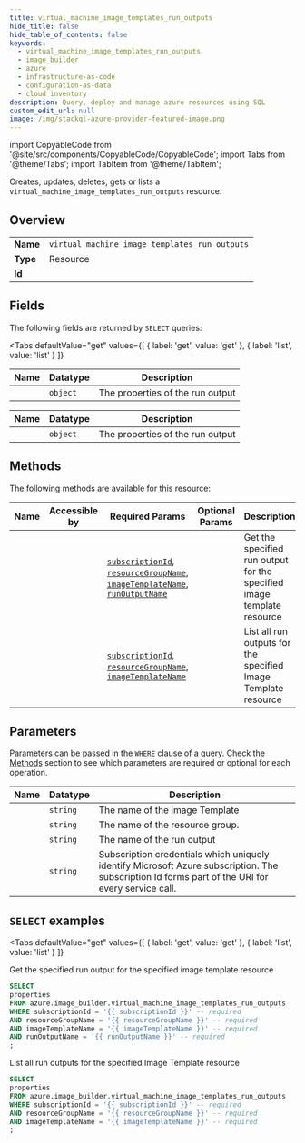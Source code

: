 ```yaml
--- 
title: virtual_machine_image_templates_run_outputs
hide_title: false
hide_table_of_contents: false
keywords:
  - virtual_machine_image_templates_run_outputs
  - image_builder
  - azure
  - infrastructure-as-code
  - configuration-as-data
  - cloud inventory
description: Query, deploy and manage azure resources using SQL
custom_edit_url: null
image: /img/stackql-azure-provider-featured-image.png
---
```


import CopyableCode from '@site/src/components/CopyableCode/CopyableCode';
import Tabs from '@theme/Tabs';
import TabItem from '@theme/TabItem';

Creates, updates, deletes, gets or lists a <code>virtual_machine_image_templates_run_outputs</code> resource.

## Overview
<table><tbody>
<tr><td><b>Name</b></td><td><code>virtual_machine_image_templates_run_outputs</code></td></tr>
<tr><td><b>Type</b></td><td>Resource</td></tr>
<tr><td><b>Id</b></td><td><CopyableCode code="azure.image_builder.virtual_machine_image_templates_run_outputs" /></td></tr>
</tbody></table>

## Fields

The following fields are returned by `SELECT` queries:

<Tabs
    defaultValue="get"
    values={[
        { label: 'get', value: 'get' },
        { label: 'list', value: 'list' }
    ]}
>
<TabItem value="get">

<table>
<thead>
    <tr>
    <th>Name</th>
    <th>Datatype</th>
    <th>Description</th>
    </tr>
</thead>
<tbody>
<tr>
    <td><CopyableCode code="properties" /></td>
    <td><code>object</code></td>
    <td>The properties of the run output</td>
</tr>
</tbody>
</table>
</TabItem>
<TabItem value="list">

<table>
<thead>
    <tr>
    <th>Name</th>
    <th>Datatype</th>
    <th>Description</th>
    </tr>
</thead>
<tbody>
<tr>
    <td><CopyableCode code="properties" /></td>
    <td><code>object</code></td>
    <td>The properties of the run output</td>
</tr>
</tbody>
</table>
</TabItem>
</Tabs>

## Methods

The following methods are available for this resource:

<table>
<thead>
    <tr>
    <th>Name</th>
    <th>Accessible by</th>
    <th>Required Params</th>
    <th>Optional Params</th>
    <th>Description</th>
    </tr>
</thead>
<tbody>
<tr>
    <td><a href="#get"><CopyableCode code="get" /></a></td>
    <td><CopyableCode code="select" /></td>
    <td><a href="#parameter-subscriptionId"><code>subscriptionId</code></a>, <a href="#parameter-resourceGroupName"><code>resourceGroupName</code></a>, <a href="#parameter-imageTemplateName"><code>imageTemplateName</code></a>, <a href="#parameter-runOutputName"><code>runOutputName</code></a></td>
    <td></td>
    <td>Get the specified run output for the specified image template resource</td>
</tr>
<tr>
    <td><a href="#list"><CopyableCode code="list" /></a></td>
    <td><CopyableCode code="select" /></td>
    <td><a href="#parameter-subscriptionId"><code>subscriptionId</code></a>, <a href="#parameter-resourceGroupName"><code>resourceGroupName</code></a>, <a href="#parameter-imageTemplateName"><code>imageTemplateName</code></a></td>
    <td></td>
    <td>List all run outputs for the specified Image Template resource</td>
</tr>
</tbody>
</table>

## Parameters

Parameters can be passed in the `WHERE` clause of a query. Check the [Methods](#methods) section to see which parameters are required or optional for each operation.

<table>
<thead>
    <tr>
    <th>Name</th>
    <th>Datatype</th>
    <th>Description</th>
    </tr>
</thead>
<tbody>
<tr id="parameter-imageTemplateName">
    <td><CopyableCode code="imageTemplateName" /></td>
    <td><code>string</code></td>
    <td>The name of the image Template</td>
</tr>
<tr id="parameter-resourceGroupName">
    <td><CopyableCode code="resourceGroupName" /></td>
    <td><code>string</code></td>
    <td>The name of the resource group.</td>
</tr>
<tr id="parameter-runOutputName">
    <td><CopyableCode code="runOutputName" /></td>
    <td><code>string</code></td>
    <td>The name of the run output</td>
</tr>
<tr id="parameter-subscriptionId">
    <td><CopyableCode code="subscriptionId" /></td>
    <td><code>string</code></td>
    <td>Subscription credentials which uniquely identify Microsoft Azure subscription. The subscription Id forms part of the URI for every service call.</td>
</tr>
</tbody>
</table>

## `SELECT` examples

<Tabs
    defaultValue="get"
    values={[
        { label: 'get', value: 'get' },
        { label: 'list', value: 'list' }
    ]}
>
<TabItem value="get">

Get the specified run output for the specified image template resource

```sql
SELECT
properties
FROM azure.image_builder.virtual_machine_image_templates_run_outputs
WHERE subscriptionId = '{{ subscriptionId }}' -- required
AND resourceGroupName = '{{ resourceGroupName }}' -- required
AND imageTemplateName = '{{ imageTemplateName }}' -- required
AND runOutputName = '{{ runOutputName }}' -- required
;
```
</TabItem>
<TabItem value="list">

List all run outputs for the specified Image Template resource

```sql
SELECT
properties
FROM azure.image_builder.virtual_machine_image_templates_run_outputs
WHERE subscriptionId = '{{ subscriptionId }}' -- required
AND resourceGroupName = '{{ resourceGroupName }}' -- required
AND imageTemplateName = '{{ imageTemplateName }}' -- required
;
```
</TabItem>
</Tabs>

